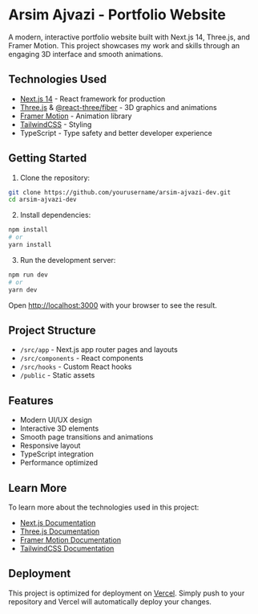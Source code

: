 # Arsim Ajvazi - Portfolio Website

A modern, interactive portfolio website built with Next.js 14, Three.js, and Framer Motion. This project showcases my work and skills through an engaging 3D interface and smooth animations.

## Technologies Used

- [Next.js 14](https://nextjs.org) - React framework for production
- [Three.js](https://threejs.org) & [@react-three/fiber](https://docs.pmnd.rs/react-three-fiber) - 3D graphics and animations
- [Framer Motion](https://www.framer.com/motion/) - Animation library
- [TailwindCSS](https://tailwindcss.com) - Styling
- TypeScript - Type safety and better developer experience

## Getting Started

1. Clone the repository:
```bash
git clone https://github.com/yourusername/arsim-ajvazi-dev.git
cd arsim-ajvazi-dev
```

2. Install dependencies:
```bash
npm install
# or
yarn install
```

3. Run the development server:
```bash
npm run dev
# or
yarn dev
```

Open [http://localhost:3000](http://localhost:3000) with your browser to see the result.

## Project Structure

- `/src/app` - Next.js app router pages and layouts
- `/src/components` - React components
- `/src/hooks` - Custom React hooks
- `/public` - Static assets

## Features

- Modern UI/UX design
- Interactive 3D elements
- Smooth page transitions and animations
- Responsive layout
- TypeScript integration
- Performance optimized

## Learn More

To learn more about the technologies used in this project:

- [Next.js Documentation](https://nextjs.org/docs)
- [Three.js Documentation](https://threejs.org/docs)
- [Framer Motion Documentation](https://www.framer.com/motion/)
- [TailwindCSS Documentation](https://tailwindcss.com/docs)

## Deployment

This project is optimized for deployment on [Vercel](https://vercel.com). Simply push to your repository and Vercel will automatically deploy your changes.
